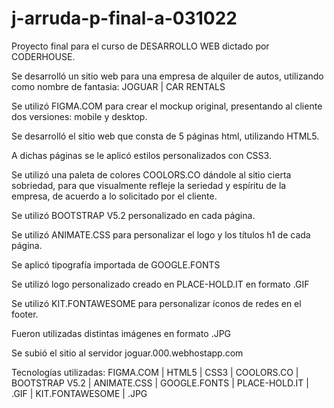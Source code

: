 # j-arruda-p-final-a-031022

Proyecto final para el curso de DESARROLLO WEB dictado por CODERHOUSE.

Se desarrolló un sitio web para una empresa de alquiler de autos, utilizando 
como nombre de fantasia: JOGUAR | CAR RENTALS

Se utilizó FIGMA.COM para crear el mockup original, presentando al cliente
dos versiones: mobile y desktop.

Se desarrolló el sitio web que consta de 5 páginas html, utilizando HTML5.

A dichas páginas se le aplicó estilos personalizados con CSS3.

Se utilizó una paleta de colores COOLORS.CO dándole al sitio cierta sobriedad, 
para que visualmente refleje la seriedad y espíritu de la empresa, de 
acuerdo a lo solicitado por el cliente.

Se utilizó BOOTSTRAP V5.2 personalizado en cada página.

Se utilizó ANIMATE.CSS para personalizar el logo y los títulos h1 de 
cada página.

Se aplicó tipografía importada de GOOGLE.FONTS

Se utilizó logo personalizado creado en PLACE-HOLD.IT en formato .GIF

Se utilizó KIT.FONTAWESOME para personalizar íconos de redes en el footer.

Fueron utilizadas distintas imágenes en formato .JPG

Se subió el sitio al servidor joguar.000.webhostapp.com

Tecnologías utilizadas: FIGMA.COM | HTML5 | CSS3 | COOLORS.CO | BOOTSTRAP V5.2 |
ANIMATE.CSS | GOOGLE.FONTS | PLACE-HOLD.IT | .GIF | KIT.FONTAWESOME | .JPG
